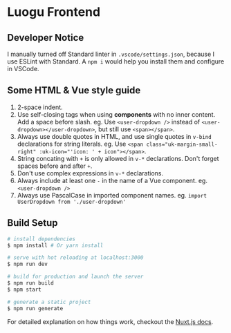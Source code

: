 # Luogu Frontend

## Developer Notice

I manually turned off Standard linter in `.vscode/settings.json`, because I use ESLint with Standard. A `npm i` would help you install them and configure in VSCode.

## Some HTML & Vue style guide

1. 2-space indent.
2. Use self-closing tags when using **components** with no inner content. Add a space before slash.
  eg. Use `<user-dropdown />` instead of `<user-dropdown></user-dropdown>`, but still use `<span></span>`.
3. Always use double quotes in HTML, and use single quotes in `v-bind` declarations for string literals.
  eg. Use `<span class="uk-margin-small-right" :uk-icon="'icon: ' + icon"></span>`.
4. String concating with `+` is only allowed in `v-*` declarations. Don't forget spaces before and after `+`.
5. Don't use complex expressions in `v-*` declarations.
6. Always include at least one `-` in the name of a Vue component.
  eg. `<user-dropdown />`
7. Always use PascalCase in imported component names.
  eg. `import UserDropdown from './user-dropdown'`

## Build Setup

``` bash
# install dependencies
$ npm install # Or yarn install

# serve with hot reloading at localhost:3000
$ npm run dev

# build for production and launch the server
$ npm run build
$ npm start

# generate a static project
$ npm run generate
```

For detailed explanation on how things work, checkout the [Nuxt.js docs](https://nuxtjs.org).
